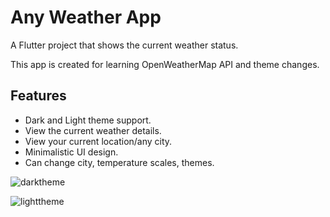 # Any Weather App

A Flutter project that shows the current weather status.

This app is created for learning OpenWeatherMap API and theme changes.

## Features

  * Dark and Light theme support.
  * View the current weather details.
  * View your current location/any city.
  * Minimalistic UI design.
  * Can change city, temperature scales, themes.
  
  
  
![darktheme](https://user-images.githubusercontent.com/75022559/136410692-94e40b48-ed62-4029-8133-4714b7f9fa60.png) 



![lighttheme](https://user-images.githubusercontent.com/75022559/136410741-04ccf4af-c5ca-434f-a0ba-4010227745b0.png)
